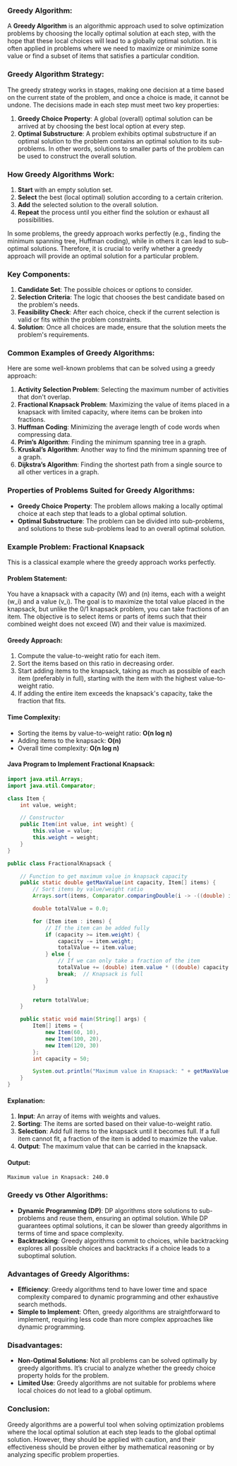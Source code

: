 ### Greedy Algorithm: 

A **Greedy Algorithm** is an algorithmic approach used to solve optimization problems by choosing the locally optimal solution at each step, with the hope that these local choices will lead to a globally optimal solution. It is often applied in problems where we need to maximize or minimize some value or find a subset of items that satisfies a particular condition.

### Greedy Algorithm Strategy:
The greedy strategy works in stages, making one decision at a time based on the current state of the problem, and once a choice is made, it cannot be undone. The decisions made in each step must meet two key properties:

1. **Greedy Choice Property**: A global (overall) optimal solution can be arrived at by choosing the best local option at every step.
2. **Optimal Substructure**: A problem exhibits optimal substructure if an optimal solution to the problem contains an optimal solution to its sub-problems. In other words, solutions to smaller parts of the problem can be used to construct the overall solution.

### How Greedy Algorithms Work:
1. **Start** with an empty solution set.
2. **Select** the best (local optimal) solution according to a certain criterion.
3. **Add** the selected solution to the overall solution.
4. **Repeat** the process until you either find the solution or exhaust all possibilities.
   
In some problems, the greedy approach works perfectly (e.g., finding the minimum spanning tree, Huffman coding), while in others it can lead to sub-optimal solutions. Therefore, it is crucial to verify whether a greedy approach will provide an optimal solution for a particular problem.

### Key Components:
1. **Candidate Set**: The possible choices or options to consider.
2. **Selection Criteria**: The logic that chooses the best candidate based on the problem's needs.
3. **Feasibility Check**: After each choice, check if the current selection is valid or fits within the problem constraints.
4. **Solution**: Once all choices are made, ensure that the solution meets the problem's requirements.

### Common Examples of Greedy Algorithms:
Here are some well-known problems that can be solved using a greedy approach:

1. **Activity Selection Problem**: Selecting the maximum number of activities that don't overlap.
2. **Fractional Knapsack Problem**: Maximizing the value of items placed in a knapsack with limited capacity, where items can be broken into fractions.
3. **Huffman Coding**: Minimizing the average length of code words when compressing data.
4. **Prim’s Algorithm**: Finding the minimum spanning tree in a graph.
5. **Kruskal’s Algorithm**: Another way to find the minimum spanning tree of a graph.
6. **Dijkstra’s Algorithm**: Finding the shortest path from a single source to all other vertices in a graph.

### Properties of Problems Suited for Greedy Algorithms:
- **Greedy Choice Property**: The problem allows making a locally optimal choice at each step that leads to a global optimal solution.
- **Optimal Substructure**: The problem can be divided into sub-problems, and solutions to these sub-problems lead to an overall optimal solution.

### Example Problem: Fractional Knapsack
This is a classical example where the greedy approach works perfectly.

#### Problem Statement:
You have a knapsack with a capacity \(W\) and \(n\) items, each with a weight \(w_i\) and a value \(v_i\). The goal is to maximize the total value placed in the knapsack, but unlike the 0/1 knapsack problem, you can take fractions of an item. The objective is to select items or parts of items such that their combined weight does not exceed \(W\) and their value is maximized.

#### Greedy Approach:
1. Compute the value-to-weight ratio for each item.
2. Sort the items based on this ratio in decreasing order.
3. Start adding items to the knapsack, taking as much as possible of each item (preferably in full), starting with the item with the highest value-to-weight ratio.
4. If adding the entire item exceeds the knapsack's capacity, take the fraction that fits.

#### Time Complexity:
- Sorting the items by value-to-weight ratio: **O(n log n)**
- Adding items to the knapsack: **O(n)**
- Overall time complexity: **O(n log n)**

#### Java Program to Implement Fractional Knapsack:

```java
import java.util.Arrays;
import java.util.Comparator;

class Item {
    int value, weight;

    // Constructor
    public Item(int value, int weight) {
        this.value = value;
        this.weight = weight;
    }
}

public class FractionalKnapsack {

    // Function to get maximum value in knapsack capacity
    public static double getMaxValue(int capacity, Item[] items) {
        // Sort items by value/weight ratio
        Arrays.sort(items, Comparator.comparingDouble(i -> -((double) i.value / i.weight)));

        double totalValue = 0.0;

        for (Item item : items) {
            // If the item can be added fully
            if (capacity >= item.weight) {
                capacity -= item.weight;
                totalValue += item.value;
            } else {
                // If we can only take a fraction of the item
                totalValue += (double) item.value * ((double) capacity / item.weight);
                break;  // Knapsack is full
            }
        }

        return totalValue;
    }

    public static void main(String[] args) {
        Item[] items = {
            new Item(60, 10),
            new Item(100, 20),
            new Item(120, 30)
        };
        int capacity = 50;

        System.out.println("Maximum value in Knapsack: " + getMaxValue(capacity, items));
    }
}
```

#### Explanation:
1. **Input**: An array of items with weights and values.
2. **Sorting**: The items are sorted based on their value-to-weight ratio.
3. **Selection**: Add full items to the knapsack until it becomes full. If a full item cannot fit, a fraction of the item is added to maximize the value.
4. **Output**: The maximum value that can be carried in the knapsack.

#### Output:
```
Maximum value in Knapsack: 240.0
```

### Greedy vs Other Algorithms:
- **Dynamic Programming (DP)**: DP algorithms store solutions to sub-problems and reuse them, ensuring an optimal solution. While DP guarantees optimal solutions, it can be slower than greedy algorithms in terms of time and space complexity.
- **Backtracking**: Greedy algorithms commit to choices, while backtracking explores all possible choices and backtracks if a choice leads to a suboptimal solution.

### Advantages of Greedy Algorithms:
- **Efficiency**: Greedy algorithms tend to have lower time and space complexity compared to dynamic programming and other exhaustive search methods.
- **Simple to Implement**: Often, greedy algorithms are straightforward to implement, requiring less code than more complex approaches like dynamic programming.

### Disadvantages:
- **Non-Optimal Solutions**: Not all problems can be solved optimally by greedy algorithms. It’s crucial to analyze whether the greedy choice property holds for the problem.
- **Limited Use**: Greedy algorithms are not suitable for problems where local choices do not lead to a global optimum.

### Conclusion:
Greedy algorithms are a powerful tool when solving optimization problems where the local optimal solution at each step leads to the global optimal solution. However, they should be applied with caution, and their effectiveness should be proven either by mathematical reasoning or by analyzing specific problem properties.
